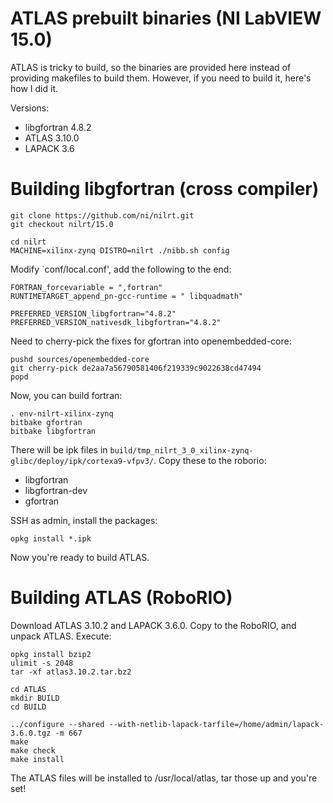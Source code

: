 ATLAS prebuilt binaries (NI LabVIEW 15.0)
=========================================

ATLAS is tricky to build, so the binaries are provided here instead of
providing makefiles to build them. However, if you need to build it,
here's how I did it.

Versions:

* libgfortran 4.8.2
* ATLAS 3.10.0
* LAPACK 3.6

Building libgfortran (cross compiler)
=====================================

	git clone https://github.com/ni/nilrt.git
	git checkout nilrt/15.0

	cd nilrt
	MACHINE=xilinx-zynq DISTRO=nilrt ./nibb.sh config

Modify `conf/local.conf', add the following to the end:

	FORTRAN_forcevariable = ",fortran"
	RUNTIMETARGET_append_pn-gcc-runtime = " libquadmath"
	
	PREFERRED_VERSION_libgfortran="4.8.2"
	PREFERRED_VERSION_nativesdk_libgfortran="4.8.2"

Need to cherry-pick the fixes for gfortran into openembedded-core:

	pushd sources/openembedded-core
	git cherry-pick de2aa7a56790581406f219339c9022638cd47494
	popd

Now, you can build fortran:

	. env-nilrt-xilinx-zynq
	bitbake gfortran
	bitbake libgfortran

There will be ipk files in `build/tmp_nilrt_3_0_xilinx-zynq-glibc/deploy/ipk/cortexa9-vfpv3/`.
Copy these to the roborio:

* libgfortran
* libgfortran-dev
* gfortran

SSH as admin, install the packages:

	opkg install *.ipk

Now you're ready to build ATLAS.

Building ATLAS (RoboRIO)
========================

Download ATLAS 3.10.2 and LAPACK 3.6.0. Copy to the RoboRIO, and unpack 
ATLAS. Execute:

	opkg install bzip2
	ulimit -s 2048
	tar -xf atlas3.10.2.tar.bz2

	cd ATLAS
	mkdir BUILD
	cd BUILD

	../configure --shared --with-netlib-lapack-tarfile=/home/admin/lapack-3.6.0.tgz -m 667
	make
	make check
	make install

The ATLAS files will be installed to /usr/local/atlas, tar those up and you're set!
